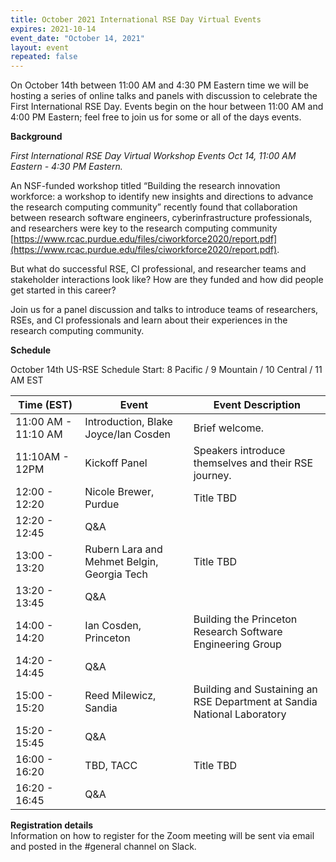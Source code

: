 ```yaml
---
title: October 2021 International RSE Day Virtual Events
expires: 2021-10-14
event_date: "October 14, 2021"
layout: event
repeated: false
---
```


On October 14th between 11:00 AM and 4:30 PM Eastern time we will be hosting a series of online
talks and panels with discussion to celebrate the First International RSE Day. Events 
begin on the hour between 11:00 AM and 4:00 PM Eastern; feel free to join us for some or all
of the days events.

**Background**

_First International RSE Day Virtual Workshop Events Oct 14, 11:00 AM Eastern - 4:30 PM Eastern._

An NSF-funded workshop titled “Building the research innovation workforce: a workshop
to identify new insights and directions to advance the research computing community” recently found that collaboration between research software engineers, cyberinfrastructure professionals, and researchers were key to the research computing community [https://www.rcac.purdue.edu/files/ciworkforce2020/report.pdf](https://www.rcac.purdue.edu/files/ciworkforce2020/report.pdf). 

But what do successful RSE, CI professional, and researcher teams and stakeholder interactions look like? How are they funded and how did people get started in this career?

Join us for a panel discussion and talks to introduce teams of researchers, RSEs, and CI professionals and learn about their experiences in the research computing community.

**Schedule**

October 14th US-RSE Schedule
Start: 8 Pacific / 9 Mountain / 10 Central / 11 AM EST

| Time (EST)  | Event |  Event Description                         |
| ----        | ------|------------------------------------------- |
| 11:00 AM - 11:10 AM | Introduction, Blake Joyce/Ian Cosden   | Brief welcome.  |
| 11:10AM - 12PM | Kickoff Panel     | Speakers introduce themselves and their RSE journey. |
| 12:00 - 12:20 | Nicole Brewer, Purdue     | Title TBD                      |
| 12:20 - 12:45 | Q&A               |                                |
| 13:00 - 13:20 | Rubern Lara and Mehmet Belgin, Georgia Tech     | Title TBD                     |
| 13:20 - 13:45 | Q&A               |                                |
| 14:00 - 14:20 | Ian Cosden, Princeton     | Building the Princeton Research Software Engineering Group                      |
| 14:20 - 14:45 | Q&A               |                                |
| 15:00 - 15:20 | Reed Milewicz, Sandia      | Building and Sustaining an RSE Department at Sandia National Laboratory                      |
| 15:20 - 15:45 | Q&A               |                                |
| 16:00 - 16:20 | TBD, TACC     | Title TBD                      |
| 16:20 - 16:45 | Q&A               |                                |


**Registration details**  
Information on how to register for the Zoom meeting will be sent via email and posted in the #general channel on Slack.
